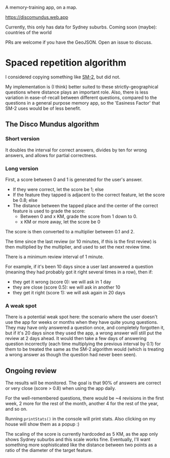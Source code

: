 A memory-training app, on a map.

https://discomundus.web.app

Currently, this only has data for Sydney suburbs. Coming soon (maybe): countries of the world

PRs are welcome if you have the GeoJSON. Open an issue to discuss.

# Spaced repetition algorithm

I considered copying something like [SM-2](http://super-memory.com/english/ol/sm2.htm), but did not.

My implementation is (I think) better suited to these
strictly-geographical questions where distance plays an important role. Also, there is less variation in
ease-of-recall between different questions, compared to the questions in a general purpose memory app,
so the 'Easiness Factor' that SM-2 uses would be of less benefit.

## The Disco Mundus algorithm

### Short version

It doubles the interval for correct answers, divides by ten for wrong answers, and allows for partial correctness.

### Long version

First, a score between 0 and 1 is generated for the user's answer.
 * If they were correct, let the score be 1; else
 * If the feature they tapped is adjacent to the correct feature, let the score be 0.8; else
 * The distance between the tapped place and the center of the correct feature is used to grade the score:
   * Between 0 and x KM, grade the score from 1 down to 0.
   * x KM or more away, let the score be 0

The score is then converted to a multiplier between 0.1 and 2.

The time since the last review (or 10 minutes, if this is the first review) is then multiplied
 by the multiplier, and used to set the next review time.

There is a minimum review interval of 1 minute.

For example, if it's been 10 days since a user last answered a question (meaning they had probably got
 it right several times in a row), then if:
 * they get it wrong (score 0): we will ask in 1 day
 * they are close (score 0.5): we will ask in another 10
 * they get it right (score 1): we will ask again in 20 days

### A weak spot

There is a potential weak spot here: the scenario where the user doesn't use the app for weeks or months
when they have quite young questions. They may have only answered a question once, and completely forgotten it,
but if it's 20 days since they used the app, a wrong answer will still put the review at 2 days ahead. It would then
take a few days of answering question incorrectly (each time multiplying the previous interval by 0.1) for them
to be treated the same as the SM-2 algorithm would (which is treating a wrong answer as though the question had
never been seen).

## Ongoing review

The results will be monitored. The goal is that 90% of answers are correct or very close (score > 0.8) when using
the app daily.

For the well-remembered questions, there would be ~4 revisions in the first week, 2 more for the rest of the
month, another 4 for the rest of the year, and so on.

Running `printStats()` in the console will print stats. Also clicking on my house will show them as a popup :)

The scaling of the score is currently hardcoded as 5 KM, as the app only shows Sydney suburbs and this scale works fine.
Eventually, I'll want something more sophisticated like the distance between two points as a ratio of the diameter
of the target feature.
